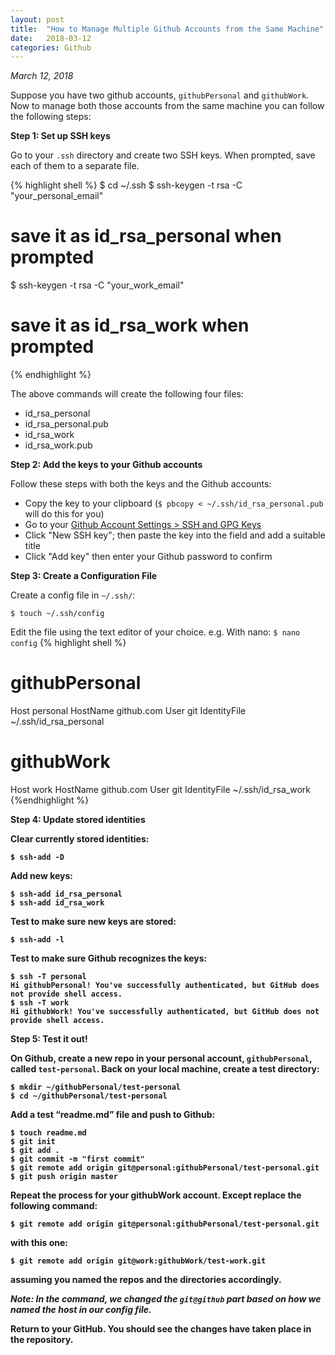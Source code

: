 ```yaml
---
layout: post
title:  "How to Manage Multiple Github Accounts from the Same Machine"
date:   2018-03-12
categories: Github
---
```


_March 12, 2018_



Suppose you have two github accounts, `githubPersonal` and `githubWork`.
Now to manage both those accounts from the same machine you can follow the following steps:

<strong>Step 1: Set up SSH keys</strong>

Go to your `.ssh` directory and create two SSH keys. 
When prompted, save each of them to a separate file. 

{% highlight shell %}
$ cd ~/.ssh
$ ssh-keygen -t rsa -C "your_personal_email"
# save it as id_rsa_personal when prompted
$ ssh-keygen -t rsa -C "your_work_email"
# save it as id_rsa_work when prompted
{% endhighlight %}

The above commands will create the following four files:

* id_rsa_personal
* id_rsa_personal.pub
* id_rsa_work
* id_rsa_work.pub


<strong>Step 2: Add the keys to your Github accounts</strong>

Follow these steps with both the keys and the Github accounts:
* Copy the key to your clipboard (`$ pbcopy < ~/.ssh/id_rsa_personal.pub` will do this for you)
* Go to your [Github Account Settings > SSH and GPG Keys](https://github.com/settings/keys)
* Click "New SSH key"; then paste the key into the field and add a suitable title
* Click "Add key" then enter your Github password to confirm


<strong>Step 3: Create a Configuration File</strong>

Create a config file in `~/.ssh/`:

`$ touch ~/.ssh/config`

Edit the file using the text editor of your choice. e.g. With nano: `$ nano config`
{% highlight shell %}
# githubPersonal
Host personal
   HostName github.com
   User git
   IdentityFile ~/.ssh/id_rsa_personal

# githubWork
Host work
   HostName github.com
   User git
   IdentityFile ~/.ssh/id_rsa_work
{%endhighlight %}

<strong>Step 4: Update stored identities<strong>

Clear currently stored identities:

`$ ssh-add -D`

Add new keys:

`$ ssh-add id_rsa_personal`  
`$ ssh-add id_rsa_work`

Test to make sure new keys are stored:

`$ ssh-add -l`

Test to make sure Github recognizes the keys:

`$ ssh -T personal`  
`Hi githubPersonal! You've successfully authenticated, but GitHub does not provide shell access.`  
`$ ssh -T work`  
`Hi githubWork! You've successfully authenticated, but GitHub does not provide shell access.`

<strong>Step 5: Test it out!<strong>

On Github, create a new repo in your personal account, `githubPersonal`, called `test-personal`.
Back on your local machine, create a test directory:

`$ mkdir ~/githubPersonal/test-personal`  
`$ cd ~/githubPersonal/test-personal`

Add a test “readme.md” file and push to Github:

`$ touch readme.md`  
`$ git init`  
`$ git add .`  
`$ git commit -m "first commit"`  
`$ git remote add origin git@personal:githubPersonal/test-personal.git`  
`$ git push origin master`

Repeat the process for your githubWork account. Except replace the following command:

`$ git remote add origin git@personal:githubPersonal/test-personal.git`

with this one:

`$ git remote add origin git@work:githubWork/test-work.git`

assuming you named the repos and the directories accordingly.

_Note: In the command, we changed 
the `git@github` part based on how we named the host in our config file._

Return to your GitHub. You should see the changes have taken place in the repository.

<br> 